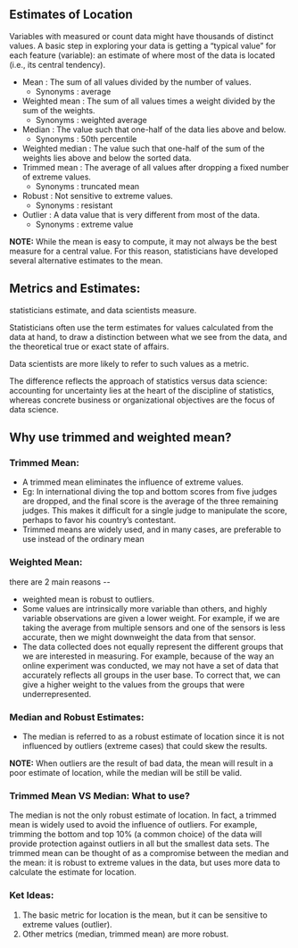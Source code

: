 ## Estimates of Location

Variables with measured or count data might have thousands of distinct values. A basic step in exploring your data is getting 
a “typical value” for each feature (variable): an estimate of where most of the data is located (i.e., its central tendency).

- Mean : The sum of all values divided by the number of values.
  - Synonyms : average
- Weighted mean : The sum of all values times a weight divided by the sum of the weights.
  - Synonyms : weighted average
- Median : The value such that one-half of the data lies above and below.
  - Synonyms : 50th percentile
- Weighted median : The value such that one-half of the sum of the weights lies above and below the sorted data.
- Trimmed mean : The average of all values after dropping a fixed number of extreme values.
  - Synonyms : truncated mean
- Robust : Not sensitive to extreme values.
  - Synonyms : resistant
- Outlier : A data value that is very different from most of the data.
  - Synonyms : extreme value


**NOTE:** While the mean is easy to compute, it may not always be the best measure for a central value. For this reason, statisticians have developed several alternative estimates to the mean.

## Metrics and Estimates:
statisticians estimate, and data scientists measure.

Statisticians often use the term estimates for values calculated from the data at hand, to draw a distinction between what we see from the data, and the theoretical true or exact state of affairs. 

Data scientists are more likely to refer to such values as a metric. 

The difference reflects the approach of statistics versus data science: accounting for uncertainty lies at the heart of the discipline of statistics, whereas concrete business or organizational objectives are the focus of data science.

## Why use trimmed and weighted mean?

### Trimmed Mean:
- A trimmed mean eliminates the influence of extreme values.
- Eg: In international diving the top and bottom scores from five judges are dropped, and the final score is the average of the three remaining judges. This makes it difficult for a single judge to manipulate the score, perhaps to favor his country’s contestant. 
- Trimmed means are widely used, and in many cases, are preferable to use instead of the ordinary mean

### Weighted Mean: 
there are 2 main reasons -- 
- weighted mean is robust to outliers.
- Some values are intrinsically more variable than others, and highly variable observations are given a lower weight. For example, if we are taking the average from multiple sensors and one of the sensors is less accurate, then we might downweight the data from that sensor.
- The data collected does not equally represent the different groups that we are interested in measuring. For example, because of the way an online experiment was conducted, we may not have a set of data that accurately reflects all groups in the user base. To correct that, we can give a higher weight to the values from the groups that were underrepresented.

### Median and Robust Estimates:

- The median is referred to as a robust estimate of location since it is not influenced by outliers (extreme cases) that could skew the results. 

**NOTE:** When outliers are the result of bad data, the mean will result in a poor estimate of location, while the median will be still be valid.

### Trimmed Mean VS Median: What to use?
The median is not the only robust estimate of location. In fact, a trimmed mean is widely used to avoid the influence of outliers. For example, trimming the bottom and top 10% (a common choice) of the data will provide protection against outliers in all but the smallest data sets. The trimmed mean can be thought of as a compromise between the median and the mean: it is robust to extreme values in the data, but uses more data to calculate the estimate for location.


### Ket Ideas:
1. The basic metric for location is the mean, but it can be sensitive to extreme values (outlier).
2. Other metrics (median, trimmed mean) are more robust.

